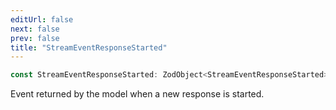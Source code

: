 ```yaml
---
editUrl: false
next: false
prev: false
title: "StreamEventResponseStarted"
---
```


```ts
const StreamEventResponseStarted: ZodObject<StreamEventResponseStarted>;
```

Event returned by the model when a new response is started.
